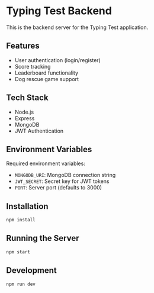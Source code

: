 # Typing Test Backend

This is the backend server for the Typing Test application.

## Features
- User authentication (login/register)
- Score tracking
- Leaderboard functionality
- Dog rescue game support

## Tech Stack
- Node.js
- Express
- MongoDB
- JWT Authentication

## Environment Variables
Required environment variables:
- `MONGODB_URI`: MongoDB connection string
- `JWT_SECRET`: Secret key for JWT tokens
- `PORT`: Server port (defaults to 3000)

## Installation
```bash
npm install
```

## Running the Server
```bash
npm start
```

## Development
```bash
npm run dev
``` 